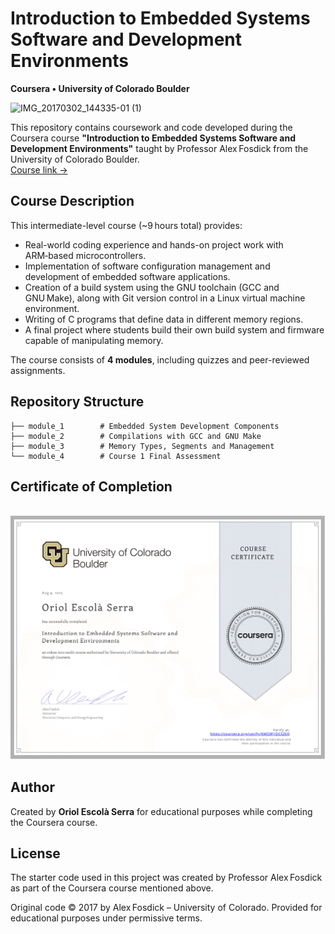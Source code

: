 # Introduction to Embedded Systems Software and Development Environments  
**Coursera • University of Colorado Boulder**

![IMG_20170302_144335-01 (1)](https://github.com/user-attachments/assets/fb59b093-62bd-40b9-a537-283cd5c85a5f)

This repository contains coursework and code developed during the Coursera course **"Introduction to Embedded Systems Software and Development Environments"** taught by Professor Alex Fosdick from the University of Colorado Boulder.  
[Course link →](https://www.coursera.org/learn/introduction-embedded-systems)

## Course Description

This intermediate-level course (~9 hours total) provides:

- Real-world coding experience and hands-on project work with ARM‑based microcontrollers.  
- Implementation of software configuration management and development of embedded software applications.  
- Creation of a build system using the GNU toolchain (GCC and GNU Make), along with Git version control in a Linux virtual machine environment.  
- Writing of C programs that define data in different memory regions.  
- A final project where students build their own build system and firmware capable of manipulating memory.  

The course consists of **4 modules**, including quizzes and peer-reviewed assignments.

## Repository Structure

```
├── module_1        # Embedded System Development Components
├── module_2        # Compilations with GCC and GNU Make
├── module_3        # Memory Types, Segments and Management
└── module_4        # Course 1 Final Assessment
```

## Certificate of Completion
<br/>

<div align="center">
    <a href="https://www.coursera.org/account/accomplishments/verify/KM53P1OCS2EQ">
        <img src="./certificate.png" alt="Certificate" width="600" />
    </a>
</div>


## Author

Created by **Oriol Escolà Serra** for educational purposes while completing the Coursera course.

## License

The starter code used in this project was created by Professor Alex Fosdick as part of the Coursera course mentioned above.

Original code © 2017 by Alex Fosdick – University of Colorado. Provided for educational purposes under permissive terms.
